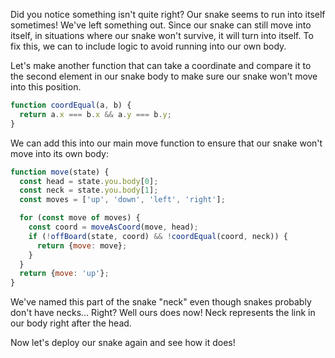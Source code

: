 Did you notice something isn't quite right? Our snake seems to run into itself
sometimes! We've left something out. Since our snake can still move into itself,
in situations where our snake won't survive, it will turn into itself. To fix
this, we can to include logic to avoid running into our own body.

Let's make another function that can take a coordinate and compare it to the
second element in our snake body to make sure our snake won't move into this
position.

```javascript
function coordEqual(a, b) {
  return a.x === b.x && a.y === b.y;
}
```

We can add this into our main move function to ensure that our snake won't move
into its own body:

```javascript
function move(state) {
  const head = state.you.body[0];
  const neck = state.you.body[1];
  const moves = ['up', 'down', 'left', 'right'];

  for (const move of moves) {
    const coord = moveAsCoord(move, head);
    if (!offBoard(state, coord) && !coordEqual(coord, neck)) {
      return {move: move};
    }
  }
  return {move: 'up'};
}
```

We've named this part of the snake "neck" even though snakes probably don't have
necks… Right? Well ours does now! Neck represents the link in our body right
after the head.

Now let's deploy our snake again and see how it does!
